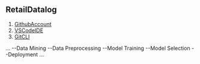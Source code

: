 ## RetailDatalog
1. [GithubAccount](https://github.com)
2. [VSCodeIDE](https://code.visualstudio.com/)
3. [GitCLI](https://git-scm.com/book/en/v2/Getting-Started-The-Command-Line)

...
--Data Mining
--Data Preprocessing
--Model Training
--Model Selection
--Deployment
...
